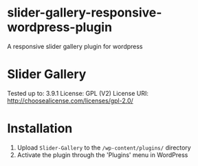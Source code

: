 slider-gallery-responsive-wordpress-plugin
==========================================

A responsive slider gallery plugin for wordpress

Slider Gallery
==========================================

Tested up to: 3.9.1
License: GPL (V2)
License URI: http://choosealicense.com/licenses/gpl-2.0/


Installation 
==========================================
1. Upload `Slider-Gallery` to the `/wp-content/plugins/` directory
2. Activate the plugin through the \'Plugins\' menu in WordPress